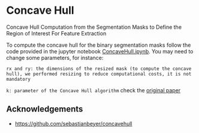 # Concave Hull

Concave Hull Computation from the Segmentation Masks to Define the Region of Interest For Feature Extraction

To compute the concave hull for the binary segmentation masks follow the code provided in the jupyter notebook [ConcaveHull.ipynb](https://github.com/HemaxiN/3DVesselSegmentation/blob/main/ConcaveHull/ConcaveHull.ipynb).
You may need to change some parameters, for instance:

```rx and ry: the dimensions of the resized mask (to compute the concave hull), we performed resizing to reduce computational costs, it is not mandatory```

```k: parameter of the Concave Hull algorithm``` check the [original paper](https://repositorium.sdum.uminho.pt/handle/1822/6429)

## Acknowledgements

* https://github.com/sebastianbeyer/concavehull
